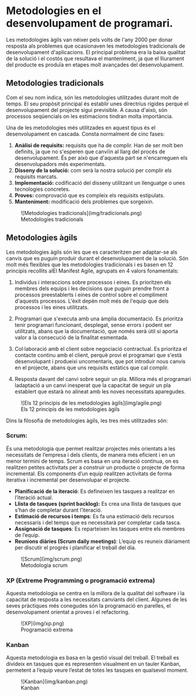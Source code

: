 # Metodologies en el desenvolupament de programari.

Les metodologies àgils van néixer pels volts de l'any 2000 per donar resposta als problemes que ocasionaven les metodologies tradicionals de desenvolupament d'aplicacions. El principal problema era la baixa qualitat de la solució i el costós que resultava el manteniment, ja que el lliurament del producte es produïa en etapes molt avançades del desenvolupament.

## Metodologies tradicionals

Com el seu nom indica, són les metodologies utilitzades durant molt de temps. El seu propòsit principal és establir unes directrius rígides perquè el desenvolupament del projecte sigui previsible. A causa d'això, són processos seqüencials on les estimacions tindran molta importància.

Una de les metodologies més utilitzades en aquest tipus és el desenvolupament en cascada. Consta normalment de cinc fases:
1. **Anàlisi de requisits:** requisits que ha de complir. Han de ser molt ben definits, ja que no s'esperen que canviïn al llarg del procés de desenvolupament. És per això que d'aquesta part se n'encarreguen els desenvolupadors més experimentats.
2. **Disseny de la solució:** com serà la nostra solució per complir els requisits marcats.
3. **Implementació:** codificació del disseny utilitzant un llenguatge o unes tecnologies concretes.
4. **Proves:** comprovació que es compleix els requisits estipulats.
5. **Manteniment:** modificació dels problemes que sorgeixin.

<figure markdown>
  ![Metodologies tradicionals](img/tradicionals.png)
  <figcaption>Metodologies tradicionals</figcaption>
</figure>

## Metodologies àgils
Les metodologies àgils són les que es caracteritzen per adaptar-se als canvis que es puguin produir durant el desenvolupament de la solució. Són molt més flexibles que les metodologies tradicionals i es basen en 12 principis recollits alEl Manifest Agile, agrupats en 4 valors fonamentals:

1. Individus i interaccions sobre processos i eines.
    Es prioritzen els membres dels equips i les decisions que puguin prendre front a processos preestablerts i eines de control sobre el compliment d'aquests processos. L'èxit depèn molt més de l'equip que dels processos i les eines utilitzats.

2. Programari que s'executa amb una àmplia documentació.
    Es prioritza tenir programari funcionant, desplegat, sense errors i podent ser utilitzats, abans que la documentació, que només serà útil si aporta valor a la consecució de la finalitat esmentada.

3. Col·laboració amb el client sobre negociació contractual.
    Es prioritza el contacte continu amb el client, perquè provi el programari que s'està desenvolupant i produeixi uncomentaris, que pot introduir nous canvis en el projecte, abans que uns requisits estàtics que cal complir.

4. Resposta davant del canvi sobre seguir un pla.
    Millora més el programari ladaptació a un canvi inesperat que la capacitat de seguir un pla establert que estarà no alineat amb les noves necessitats aparegudes.

<figure markdown>
  ![Els 12 principis de les metodologies àgils](img/agile.png)
  <figcaption>Els 12 principis de les metodologies àgils</figcaption>
</figure>


Dins la filosofia de metodologies àgils, les tres més utilitzades són:
### Scrum:
És una metodologia que permet realitzar projectes més orientats a les necessitats de l’empresa i dels clients, de manera més eficient i en un menor termini de temps. Scrum es basa en una iteració contínua, on es realitzen petites activitats per a construir un producte o projecte de forma incremental. Els components d’un equip realitzen activitats de forma iterativa i incremental per desenvolupar el projecte.

- **Planificació de la iteració**: Es defineixen les tasques a realitzar en l’iteració actual.
- **Llista de tasques (sprint backlog):** Es crea una llista de tasques que s’han de completar durant l’iteració.
- **Estimació de recursos i temps**: Es fa una estimació dels recursos necessaris i del temps que es necessitarà per completar cada tasca.
- **Assignació de tasques**: Es reparteixen les tasques entre els membres de l’equip.
- **Reunions diàries (Scrum daily meetings)**: L’equip es reuneix diàriament per discutir el progrés i planificar el treball del dia.

<figure markdown>
  ![Scrum](img/scrum.png)
  <figcaption>Metodologia scrum</figcaption>
</figure>

### XP (Extreme Programming o programació extrema)
Aquesta metodologia se centra en la millora de la qualitat del software i la capacitat de resposta a les necessitats canviants del client. Algunes de les seves pràctiques més conegudes són la programació en parelles, el desenvolupament orientat a proves i el refactoring.

<figure markdown>
  ![XP](img/xp.png)
  <figcaption>Programació extrema</figcaption>
</figure>

### Kanban
Aquesta metodologia es basa en la gestió visual del treball. El treball es divideix en tasques que es representen visualment en un tauler Kanban, permetent a l’equip veure l’estat de totes les tasques en qualsevol moment.
<figure markdown>
  ![Kanban](img/kanban.png)
  <figcaption>Kanban</figcaption>
</figure>
